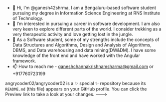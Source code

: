 - 👋 Hi, I’m @ganesh42shrma, I am a Bengaluru-based software student pursuing my degree in Information Science Engineering at RNS Institute of Technology.
- 👀 I’m interested in pursuing a career in software development. I am also very keen to explore different parts of the world. I consider trekking as a very therapeutic activity and love getting lost in the jungle. 
- 🌱 As a Software student, some of my strengths include the concepts of Data Structures and Algorithms, Design and Analysis of Algorithms, DBMS, and Data warehousing and data mining(DW&DM). I have some knowledge of the front end and have worked with the Angular framework.
- 📫 How to reach me - ganeshchannakrishnamsharma@gmail.com or +917760723199

angrycoder02/angrycoder02 is a ✨ special ✨ repository because its `README.md` (this file) appears on your GitHub profile.
You can click the Preview link to take a look at your changes.
--->
